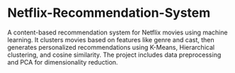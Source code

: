 # Netflix-Recommendation-System
A content-based recommendation system for Netflix movies using machine learning. It clusters movies based on features like genre and cast, then generates personalized recommendations using K-Means, Hierarchical clustering, and cosine similarity. The project includes data preprocessing and PCA for dimensionality reduction.
